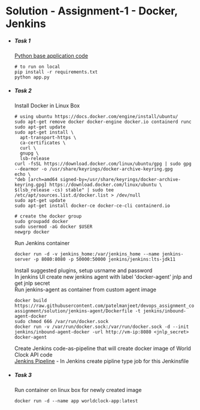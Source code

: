 # Solution - Assignment-1 - Docker, Jenkins

- ##### Task 1
  [Python base application code](task1/)
  ```
  # to run on local
  pip install -r requirements.txt
  python app.py
  ```

- ##### Task 2
  Install Docker in Linux Box
  ```
  # using ubuntu https://docs.docker.com/engine/install/ubuntu/
  sudo apt-get remove docker docker-engine docker.io containerd runc
  sudo apt-get update
  sudo apt-get install \
    apt-transport-https \
    ca-certificates \
    curl \
    gnupg \
    lsb-release
  curl -fsSL https://download.docker.com/linux/ubuntu/gpg | sudo gpg --dearmor -o /usr/share/keyrings/docker-archive-keyring.gpg
  echo \
  "deb [arch=amd64 signed-by=/usr/share/keyrings/docker-archive-keyring.gpg] https://download.docker.com/linux/ubuntu \
  $(lsb_release -cs) stable" | sudo tee /etc/apt/sources.list.d/docker.list > /dev/null
  sudo apt-get update
  sudo apt-get install docker-ce docker-ce-cli containerd.io
  ```

  ```
  # create the docker group
  sudo groupadd docker
  sudo usermod -aG docker $USER
  newgrp docker
  ```

  Run Jenkins container
  ```
  docker run -d -v jenkins_home:/var/jenkins_home --name jenkins-server -p 8080:8080 -p 50000:50000 jenkins/jenkins:lts-jdk11
  ```

  Install suggested plugins, setup usrname and password<br />
  In jenkins UI create new jenkins agent with label 'docker-agent' jnlp and get jnlp secret<br />
  Run jenkins-agent as container from custom agent image
  ```
  docker build https://raw.githubusercontent.com/patelmanjeet/devops_assignment_collection/main/01-assignment/solution/jenkins-agent/Dockerfile -t jenkins/inbound-agent-docker
  sudo chmod 666 /var/run/docker.sock
  docker run -v /var/run/docker.sock:/var/run/docker.sock -d --init jenkins/inbound-agent-docker -url http://vm-ip:8080 <jnlp_secret> docker-agent
  ```

  Create Jenkins code-as-pipeline that will create docker image of World Clock API code<br />
  [Jenkins Pipeline](task1/Jenkinsfile) - In Jenkins create pipline type job for this Jenkinsfile

- ##### Task 3
  Run container on linux box for newly created image
  ```
  docker run -d --name app worldclock-app:latest
  ```

